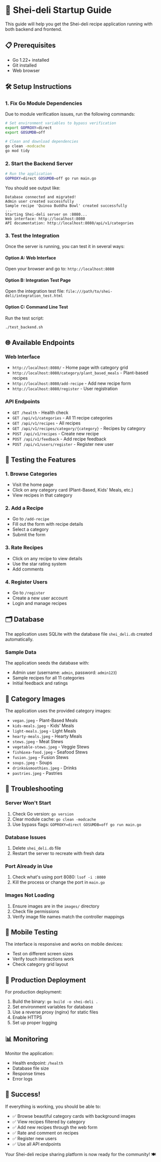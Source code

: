 # 🚀 Shei-deli Startup Guide

This guide will help you get the Shei-deli recipe application running with both backend and frontend.

## 📋 Prerequisites

- Go 1.22+ installed
- Git installed
- Web browser

## 🛠️ Setup Instructions

### 1. Fix Go Module Dependencies

Due to module verification issues, run the following commands:

```bash
# Set environment variables to bypass verification
export GOPROXY=direct
export GOSUMDB=off

# Clean and download dependencies
go clean -modcache
go mod tidy
```

### 2. Start the Backend Server

```bash
# Run the application
GOPROXY=direct GOSUMDB=off go run main.go
```

You should see output like:
```
Database connected and migrated!
Admin user created successfully
Sample recipe 'Quinoa Buddha Bowl' created successfully
...
Starting Shei-deli server on :8080...
Web interface: http://localhost:8080
API documentation: http://localhost:8080/api/v1/categories
```

### 3. Test the Integration

Once the server is running, you can test it in several ways:

#### Option A: Web Interface
Open your browser and go to: `http://localhost:8080`

#### Option B: Integration Test Page
Open the integration test file: `file:///path/to/shei-deli/integration_test.html`

#### Option C: Command Line Test
Run the test script:
```bash
./test_backend.sh
```

## 🌐 Available Endpoints

### Web Interface
- `http://localhost:8080/` - Home page with category grid
- `http://localhost:8080/category/plant_based_meals` - Plant-based recipes
- `http://localhost:8080/add-recipe` - Add new recipe form
- `http://localhost:8080/register` - User registration

### API Endpoints
- `GET /health` - Health check
- `GET /api/v1/categories` - All 11 recipe categories
- `GET /api/v1/recipes` - All recipes
- `GET /api/v1/recipes/category/{category}` - Recipes by category
- `POST /api/v1/recipes` - Create new recipe
- `POST /api/v1/feedback` - Add recipe feedback
- `POST /api/v1/users/register` - Register new user

## 🎯 Testing the Features

### 1. Browse Categories
- Visit the home page
- Click on any category card (Plant-Based, Kids' Meals, etc.)
- View recipes in that category

### 2. Add a Recipe
- Go to `/add-recipe`
- Fill out the form with recipe details
- Select a category
- Submit the form

### 3. Rate Recipes
- Click on any recipe to view details
- Use the star rating system
- Add comments

### 4. Register Users
- Go to `/register`
- Create a new user account
- Login and manage recipes

## 🗂️ Database

The application uses SQLite with the database file `shei_deli.db` created automatically.

### Sample Data
The application seeds the database with:
- Admin user (username: `admin`, password: `admin123`)
- Sample recipes for all 11 categories
- Initial feedback and ratings

## 🎨 Category Images

The application uses the provided category images:
- `vegan.jpeg` - Plant-Based Meals
- `kids-meals.jpeg` - Kids' Meals
- `light-meals.jpeg` - Light Meals
- `hearty-meals.jpeg` - Hearty Meals
- `stews.jpeg` - Meat Stews
- `vegetable-stews.jpeg` - Veggie Stews
- `fish&sea-food.jpeg` - Seafood Stews
- `fusion.jpeg` - Fusion Stews
- `soups.jpeg` - Soups
- `drinks&smoothies.jpeg` - Drinks
- `pastries.jpeg` - Pastries

## 🔧 Troubleshooting

### Server Won't Start
1. Check Go version: `go version`
2. Clear module cache: `go clean -modcache`
3. Use bypass flags: `GOPROXY=direct GOSUMDB=off go run main.go`

### Database Issues
1. Delete `shei_deli.db` file
2. Restart the server to recreate with fresh data

### Port Already in Use
1. Check what's using port 8080: `lsof -i :8080`
2. Kill the process or change the port in `main.go`

### Images Not Loading
1. Ensure images are in the `images/` directory
2. Check file permissions
3. Verify image file names match the controller mappings

## 📱 Mobile Testing

The interface is responsive and works on mobile devices:
- Test on different screen sizes
- Verify touch interactions work
- Check category grid layout

## 🚀 Production Deployment

For production deployment:
1. Build the binary: `go build -o shei-deli .`
2. Set environment variables for database
3. Use a reverse proxy (nginx) for static files
4. Enable HTTPS
5. Set up proper logging

## 📊 Monitoring

Monitor the application:
- Health endpoint: `/health`
- Database file size
- Response times
- Error logs

## 🎉 Success!

If everything is working, you should be able to:
- ✅ Browse beautiful category cards with background images
- ✅ View recipes filtered by category
- ✅ Add new recipes through the web form
- ✅ Rate and comment on recipes
- ✅ Register new users
- ✅ Use all API endpoints

Your Shei-deli recipe sharing platform is now ready for the community! 🍽️

